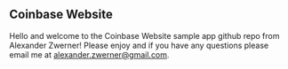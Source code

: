 ## Coinbase Website

Hello and welcome to the Coinbase Website sample app github repo from Alexander Zwerner! Please enjoy and if you have any questions please email me at alexander.zwerner@gmail.com.
